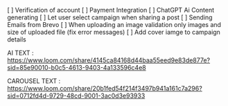 [ ] Verification of account 
[ ] Payment Integration
[ ] ChatGPT Ai Content generating
[ ] Let user select campaign when sharing a post 
[ ] Sending Emails from Brevo
[ ] When uploading an image validation only images and size of uploaded file (fix error messages)
[ ] Add cover iamge to campaign details 




AI TEXT : https://www.loom.com/share/4145ca84168d44baa55eed9e83de877e?sid=85e90010-b0c5-4613-9403-4a133596c4e8

CAROUSEL TEXT : https://www.loom.com/share/20b1fed54f214f3497b941a161c7a296?sid=0712fd4d-9729-48cd-9001-3ac0d3e93933